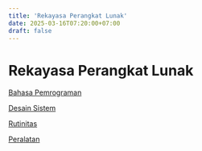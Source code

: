 ```yaml
---
title: 'Rekayasa Perangkat Lunak'
date: 2025-03-16T07:20:00+07:00
draft: false
---
```


# Rekayasa Perangkat Lunak

[Bahasa Pemrograman](./bahasa-pemrograman/)

[Desain Sistem](./desain-sistem/)

[Rutinitas](./rutinitas/)

[Peralatan](./peralatan/)
